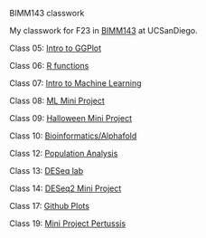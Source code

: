 BIMM143 classwork

My classwork for F23 in [BIMM143](https://bioboot.github.io/bimm143_F23/schedule/#15) at UCSanDiego.

Class 05: [Intro to GGPlot](https://github.com/t6lee21/Bimm143_github/blob/main/class05/class05.md)

Class 06: [R functions](https://github.com/t6lee21/Bimm143_github/blob/main/class06/class06_R_functions.md)

Class 07: [Intro to Machine Learning](https://github.com/t6lee21/Bimm143_github/blob/main/class07/Class07.md)

Class 08: [ML Mini Project](https://github.com/t6lee21/Bimm143_github/blob/main/class08/class08_mini_project.md)

Class 09: [Halloween Mini Project](https://github.com/t6lee21/Bimm143_github/blob/main/class09/Halloween_mini_project.md)

Class 10: [Bioinformatics/Alphafold](https://github.com/t6lee21/Bimm143_github/blob/main/Class10/class-10.pdf)

Class 12: [Population Analysis](https://github.com/t6lee21/Bimm143_github/blob/main/Class12/Class12.md)

Class 13: [DESeq lab](https://github.com/t6lee21/Bimm143_github/blob/main/class13/Class13.md)

Class 14: [DESeq2 Mini Project](https://github.com/t6lee21/Bimm143_github/blob/main/class14/class14.md)

Class 17: [Github Plots](https://github.com/t6lee21/Bimm143_github/blob/main/class17/class17plots.md)

Class 19: [Mini Project Pertussis](https://github.com/t6lee21/Bimm143_github/blob/main/Class19/class19.md)



